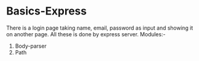 # Basics-Express
There is a login page taking name, email, password as input and showing it on another page.
All these is done by express server.
Modules:-

1. Body-parser
2. Path
